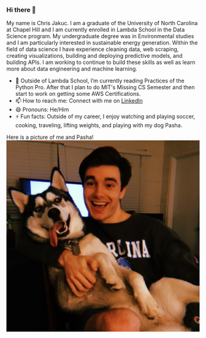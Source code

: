 ### Hi there 👋

<!--
**cjakuc/cjakuc** is a ✨ _special_ ✨ repository because its `README.md` (this file) appears on your GitHub profile.
-->

My name is Chris Jakuc. I am a graduate of the University of North Carolina at Chapel Hill and I am currently enrolled in Lambda School in the Data Science program. My undergraduate degree was in Environmental studies and I am particularly interested in sustainable energy generation. Within the field of data science I have experience cleaning data, web scraping, creating visualizations, building and deploying predictive models, and building APIs. I am working to continue to build these skills as well as learn more about data engineering and machine learning.

- 🔭 Outside of Lambda School, I’m currently reading Practices of the Python Pro. After that I plan to do MIT's Missing CS Semester and then start to work on getting some AWS Certifications.
- 📫 How to reach me: Connect with me on [LinkedIn](https://www.linkedin.com/in/chrisjakuc/)
- 😄 Pronouns: He/Him
- ⚡ Fun facts:  Outside of my career, I enjoy watching and playing soccer, cooking, traveling, lifting weights, and playing with my dog Pasha.

Here is a picture of me and Pasha!
![Pasha](img/Pasha.jpeg)

